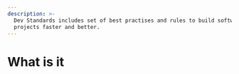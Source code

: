 ```yaml
---
description: >-
  Dev Standards includes set of best practises and rules to build software
  projects faster and better.
---
```


# What is it

